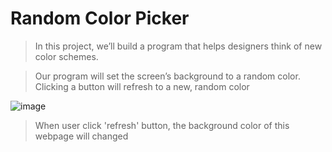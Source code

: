 # Random Color Picker
> In this project, we’ll build a program that helps designers think of new color schemes.

> Our program will set the screen’s background to a random color. Clicking a button will refresh to a new, random color

![image](https://user-images.githubusercontent.com/82598726/175408159-9d8802f0-af1e-44ec-acad-b6bcf6694022.png)

> When user click 'refresh' button, the background color of this webpage will changed

